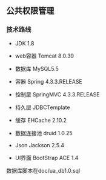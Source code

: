 ## 公共权限管理

### 技术路线
- JDK 1.8
- web容器 Tomcat 8.0.39
- 数据库 MySQL5.5
- 容器 Spring 4.3.3.RELEASE
- 控制层 SpringMVC 4.3.3.RELEASE
- 持久层 JDBCTemplate
- 缓存 EHCache 2.10.2
- 数据连接池 druid 1.0.25
- Json Jackson 2.5.4

- UI界面 BootStrap ACE 1.4


数据库脚本在doc/ua_db1.0.sql
